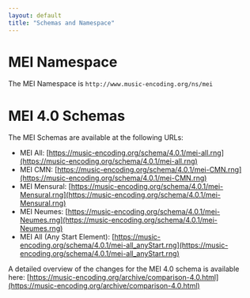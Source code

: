 ```yaml
---
layout: default
title: "Schemas and Namespace"
---
```


# MEI Namespace

The MEI Namespace is `http://www.music-encoding.org/ns/mei`

# MEI 4.0 Schemas

The MEI Schemas are available at the following URLs:

 - MEI All: [https://music-encoding.org/schema/4.0.1/mei-all.rng](https://music-encoding.org/schema/4.0.1/mei-all.rng)
 - MEI CMN: [https://music-encoding.org/schema/4.0.1/mei-CMN.rng](https://music-encoding.org/schema/4.0.1/mei-CMN.rng)
 - MEI Mensural: [https://music-encoding.org/schema/4.0.1/mei-Mensural.rng](https://music-encoding.org/schema/4.0.1/mei-Mensural.rng)
 - MEI Neumes: [https://music-encoding.org/schema/4.0.1/mei-Neumes.rng](https://music-encoding.org/schema/4.0.1/mei-Neumes.rng)
 - MEI All (Any Start Element): [https://music-encoding.org/schema/4.0.1/mei-all_anyStart.rng](https://music-encoding.org/schema/4.0.1/mei-all_anyStart.rng)
 
 A detailed overview of the changes for the MEI 4.0 schema is available here:  [https://music-encoding.org/archive/comparison-4.0.html](https://music-encoding.org/archive/comparison-4.0.html)
